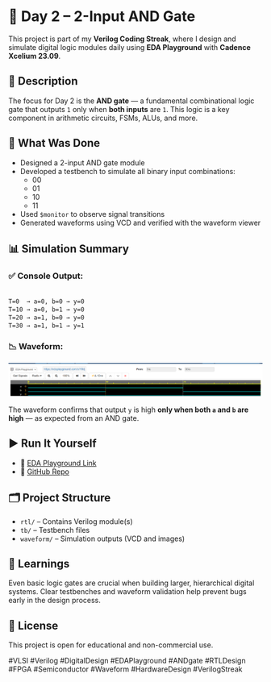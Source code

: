 # 🔧 Day 2 – 2-Input AND Gate

This project is part of my **Verilog Coding Streak**, where I design and simulate digital logic modules daily using **EDA Playground** with **Cadence Xcelium 23.09**.


## 📘 Description

The focus for Day 2 is the **AND gate** — a fundamental combinational logic gate that outputs `1` only when **both inputs** are `1`. This logic is a key component in arithmetic circuits, FSMs, ALUs, and more.


## 🧪 What Was Done

- Designed a 2-input AND gate module
- Developed a testbench to simulate all binary input combinations:
  - 00
  - 01
  - 10
  - 11
- Used `$monitor` to observe signal transitions
- Generated waveforms using VCD and verified with the waveform viewer


## 📊 Simulation Summary

### ✅ Console Output:
```

T=0  → a=0, b=0 → y=0
T=10 → a=0, b=1 → y=0
T=20 → a=1, b=0 → y=0
T=30 → a=1, b=1 → y=1

```

### 📉 Waveform:

![AND Gate Waveform](Waveform.png)

The waveform confirms that output `y` is high **only when both `a` and `b` are high** — as expected from an AND gate.


## ▶️ Run It Yourself

- 🔗 [EDA Playground Link](https://edaplayground.com/x/Y8dj)
- 📂 [GitHub Repo](https://github.com/mitanshigaur09/Verilog/tree/main/AND%20Gate)


## 🗂 Project Structure

- `rtl/` – Contains Verilog module(s)  
- `tb/` – Testbench files  
- `waveform/` – Simulation outputs (VCD and images)


## 🧠 Learnings

Even basic logic gates are crucial when building larger, hierarchical digital systems. Clear testbenches and waveform validation help prevent bugs early in the design process.


## 📌 License

This project is open for educational and non-commercial use.

#VLSI #Verilog #DigitalDesign #EDAPlayground #ANDgate #RTLDesign #FPGA #Semiconductor #Waveform #HardwareDesign #VerilogStreak
